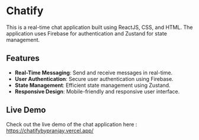 # Chatify

This is a real-time chat application built using ReactJS, CSS, and HTML. The application uses Firebase for authentication and Zustand for state management.

## Features

- **Real-Time Messaging**: Send and receive messages in real-time.
- **User Authentication**: Secure user authentication using Firebase.
- **State Management**: Efficient state management using Zustand.
- **Responsive Design**: Mobile-friendly and responsive user interface.

## Live Demo
Check out the live demo of the chat application here : https://chatifybypranjay.vercel.app/
